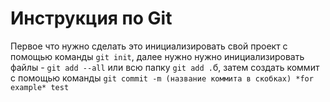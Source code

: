 # Инструкция по Git

Первое что нужно сделать это инициализировать свой проект с помощью команды `git init`, далее нужно нужно инициализировать файлы - `git add --all` или всю папку `git add .`б, затем создать коммит с помощью команды `git commit -m (название коммита в скобках) *for example* test`
